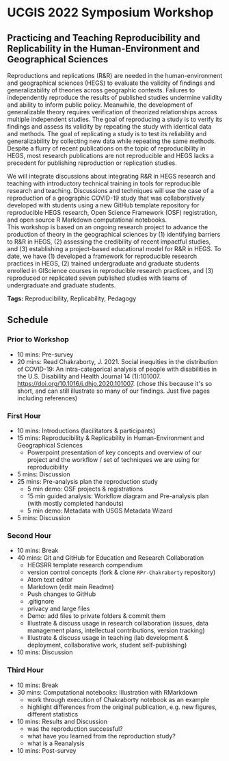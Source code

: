 # UCGIS 2022 Symposium Workshop

## Practicing and Teaching Reproducibility and Replicability in the Human-Environment and Geographical Sciences

Reproductions and replications (R&R) are needed in the human-environment and geographical sciences (HEGS) to evaluate the validity of findings and generalizability of theories across geographic contexts.
Failures to independently reproduce the results of published studies undermine validity and ability to inform public policy.
Meanwhile, the development of generalizable theory requires verification of theorized relationships across multiple independent studies.
The goal of reproducing a study is to verify its findings and assess its validity by repeating the study with identical data and methods.
The goal of replicating a study is to test its reliability and generalizability by collecting new data while repeating the same methods.
Despite a flurry of recent publications on the topic of reproducibility in HEGS, most research publications are not reproducible and HEGS lacks a precedent for publishing reproduction or replication studies.

We will integrate discussions about integrating R&R in HEGS research and teaching with introductory technical training in tools for reproducible research and teaching.
Discussions and techniques will use the case of a reproduction of a geographic COVID-19 study that was collaboratively developed with students using a new GitHub template repository for reproducible HEGS research, Open Science Framework (OSF) registration, and open source R Markdown computational notebooks.  
This workshop is based on an ongoing research project to advance the production of theory in the geographical sciences by (1) identifying barriers to R&R in HEGS, (2) assessing the credibility of recent impactful studies, and (3) establishing a project-based educational model for R&R in HEGS.
To date, we have (1) developed a framework for reproducible research practices in HEGS, (2) trained undergraduate and graduate students enrolled in GIScience courses in reproducible research practices, and (3) reproduced or replicated seven published studies with teams of undergraduate and graduate students.

**Tags:** Reproducibility, Replicability, Pedagogy

## Schedule

### Prior to Workshop

- 10 mins: Pre-survey
- 20 mins: Read Chakraborty, J. 2021. Social inequities in the distribution of COVID-19: An intra-categorical analysis of people with disabilities in the U.S. Disability and Health Journal 14 (1):101007. https://doi.org/10.1016/j.dhjo.2020.101007. (chose this because it's so short, and can still illustrate so many of our findings. Just five pages including references)

### First Hour

- 10 mins: Introductions (facilitators & participants)
- 15 mins: Reproducibility & Replicability in Human-Environment and Geographical Sciences
  - Powerpoint presentation of key concepts and overview of our project and the workflow / set of techniques we are using for reproducibility
- 5 mins: Discussion
- 25 mins: Pre-analysis plan the reproduction study
  - 5 min demo: OSF projects & registrations
  - 15 min guided analysis: Workflow diagram and Pre-analysis plan (with mostly completed handouts)
  - 5 min demo: Metadata with USGS Metadata Wizard
- 5 mins: Discussion

### Second Hour

- 10 mins: Break
- 40 mins: Git and GitHub for Education and Research Collaboration
  - HEGSRR template research compendium
  - version control concepts (fork & clone `RPr-Chakraborty` repository)
  - Atom text editor
  - Markdown (edit main Readme)
  - Push changes to GitHub
  - .gitignore
  - privacy and large files
  - Demo: add files to private folders & commit them
  - Illustrate & discuss usage in research collaboration (issues, data management plans, intellectual contributions, version tracking)
  - Illustrate & discuss usage in teaching (lab development & deployment, collaborative work, student self-publishing)
- 10 mins: Discussion

### Third Hour

- 10 mins: Break
- 30 mins: Computational notebooks: Illustration with RMarkdown
  - work through execution of Chakraborty notebook as an example
  - highlight differences from the original publication, e.g. new figures, different statistics
- 10 mins: Results and Discussion
  - was the reproduction successful?
  - what have you learned from the reproduction study?
  - what is a Reanalysis
- 10 mins: Post-survey
